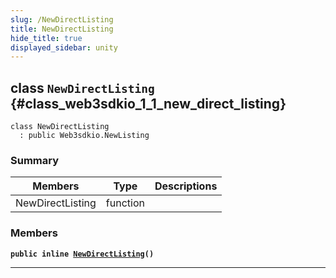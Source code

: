 ```yaml
---
slug: /NewDirectListing
title: NewDirectListing
hide_title: true
displayed_sidebar: unity
---
```


## class `NewDirectListing` {#class_web3sdkio_1_1_new_direct_listing}

```
class NewDirectListing
  : public Web3sdkio.NewListing
```

### Summary

| Members          | Type     | Descriptions |
| ---------------- | -------- | ------------ |
| NewDirectListing | function |              |

### Members

**`public inline `[`NewDirectListing`](#class_web3sdkio_1_1_new_direct_listing_1acd05184a2ce7a5b5437cba4841ef6ad6)`()`**

---
